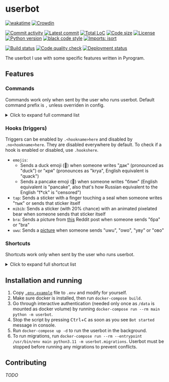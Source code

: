 # userbot

<!-- region Some nice badges because I love them ^^ -->
[![wakatime](https://wakatime.com/badge/github/evgfilim1/userbot.svg)](https://wakatime.com/badge/github/evgfilim1/userbot)
[![Crowdin](https://badges.crowdin.net/evgfilim1-userbot/localized.svg)](https://crowdin.com/project/evgfilim1-userbot)

[![Commit activity](https://img.shields.io/github/commit-activity/m/evgfilim1/userbot)](https://github.com/evgfilim1/userbot/commits/)
[![Latest commit](https://img.shields.io/github/last-commit/evgfilim1/userbot/master)](https://github.com/evgfilim1/userbot/commits/)
[![Total LoC](https://img.shields.io/tokei/lines/github/evgfilim1/userbot)](https://github.com/evgfilim1/userbot)
[![Code size](https://img.shields.io/github/languages/code-size/evgfilim1/userbot)](https://github.com/evgfilim1/userbot)
[![License](https://img.shields.io/github/license/evgfilim1/userbot)](LICENSE)
[![Python version](https://img.shields.io/badge/python-3.11-yellow.svg?logo=python&logoColor=yellow&labelColor=blue)](https://github.com/python/cpython)
[![black code style](https://img.shields.io/badge/code%20style-black-000000.svg)](https://github.com/psf/black)
[![Imports: isort](https://img.shields.io/badge/%20imports-isort-%231674b1?style=flat&labelColor=ef8336)](https://pycqa.github.io/isort/)

[![Build status](https://github.com/evgfilim1/userbot/actions/workflows/build.yaml/badge.svg)](https://github.com/evgfilim1/userbot/actions/workflows/build.yaml)
[![Code quality check](https://github.com/evgfilim1/userbot/actions/workflows/lint.yaml/badge.svg)](https://github.com/evgfilim1/userbot/actions/workflows/lint.yaml)
[![Deployment status](https://github.com/evgfilim1/userbot/actions/workflows/deploy.yaml/badge.svg)](https://github.com/evgfilim1/userbot/actions/workflows/deploy.yaml)
<!-- endregion -->

The userbot I use with some specific features written in Pyrogram.

## Features

### Commands

Commands work only when sent by the user who runs userbot. Default command prefix is `,` unless
overriden in config.

<details>
<summary>Click to expand full command list</summary>

```
List of userbot commands available:

About:
• about — Shows information about this userbot
• help [command] — Sends help for all commands or for a specific one
• stats ['bot'|'short'|'full'] — Shows some statistics about this userbot

Chat administration:
• chatban|chatrestrict <reply 'reply'|id> [timespec] [perms] [reason...] — Restricts or bans a user in a chat
• chatcleardel — Kicks Deleted Accounts from the chat
• chatunban <reply 'reply'|id> — Unbans a user in a chat
• no_react2ban|noreact2ban <reply> — Stops react2ban on the message
• pin <reply> ['silent'] — Pins the message
• promote <admin-title> — Promotes a user to an admin without any rights but with title
• react2ban — Bans a user whoever reacted to the message
• s_pin <reply> ['silent'] — Pins the message silently (without returning the result)

Chat info:
• rndinfo ['photo'|'title'] — Sets random chat photo and/or title
• rndmsg — Sends a random message from the chat

Colors:
• color <color-spec> — Sends a specified color sample
• usercolor <reply|id> — Sends a color sample of user's color as shown in clients

Content converters:
• toaudio [reply] — Extracts audio from video
• togif [reply] — Converts a video to a mpeg4 gif
• tosticker [reply] ['png'|'webp'] — Converts a photo to a sticker-ready png or webp

Dice:
• roll|dice <dice-spec> — Rolls dice according to d20.roll syntax

Download:
• download|dl [reply] [filename] — Downloads a file or files

Hooks:
• hooklist|hook_list — List all available hooks
• hookshere|hooks_here — List enabled hooks in the chat

Language:
• lang [language-code] — Get or change the language of the bot for the current chat

Messages:
• copyhere|cphere|cph <reply> — Copies replied message to current chat
• delete|delet|del <reply> — Deletes replied message for everyone
• dump [jq-query] — Dumps entire message or its attribute specified with jq syntax
• userfirstmsg [reply] — Replies to user's very first message in the chat

Notes:
• get|note|n <name> — Sends saved note
• note_del|ndel <name> — Deletes saved note
• notes|ns — Shows all saved notes
• save|note_add|nadd <reply> <name> — Saves replied message as note for later use

Reactions:
• r <reply> [emoji] — Reacts to a message with a specified emoji or removes any reaction
• rr <reply> — Reacts to a message with a random available emoji
• rs <reply> — Gets message reactions with users who reacted to it

Reminders:
• remind [reply] <time> [message...] — Sets a reminder in the chat
• remindme [reply] <time> [message...] — Sets a reminder for myself
• sremind [reply] <time> [message...] — Sets a silent reminder in the chat (no confirmation about scheduled message)
• sremindme [reply] <time> [message...] — Sets a silent reminder for myself (no confirmation about scheduled message)

Stickers:
• longcat — Sends random longcat
• rnds <pack-shortlink|pack-alias|emoji> — Sends random sticker from specified pack or one matching specified emoji

Text converters:
• caps <reply> — Toggles capslock on the message
• s <reply> <find-re>/<replace-re>/[flags] — sed-like replacement
• tr <reply> ['en'|'ru'] — Swaps keyboard layout from en to ru or vice versa

Tools:
• cal [month] [year] — Sends a calendar for a specified month and year
• calc|eval <python-expr> — Evaluates Python expression
• exec <python-expr> — Executes Python expression
• id <reply> — Sends replied user's ID as link
```

</details>

### Hooks (triggers)

Triggers can be enabled by `.<hookname>here` and disabled by `.no<hookname>here`. They are disabled
everywhere by default. To check if a hook is enabled or disabled, use `.hookshere`.

- `emojis`:
  - Sends a duck emoji (🦆) when someone writes "дак" (pronounced as "duck") or "кря"
    (pronounces as "krya", English equivalent is "quack")
  - Sends a pancake emoji (🥞) when someone writes "блин" (English equivalent is "pancake", also
    that's how Russian equivalent to the English "f*ck" is "censored")
- `tap`: Sends a sticker with a finger touching a seal when someone writes "тык" or sends that
  sticker itself
- `mibib`: Sends a sticker (with 20% chance) with an animated pixelated bear when someone sends that
  sticker itself
- `bra`: Sends a picture from [this](https://www.reddit.com/r/anime_irl/comments/u4zxol/anime_irl/)
  Reddit post when someone sends "бра" or "bra"
- `uwu`: Sends a [picture](https://imgur.com/a/bDzntL5) when someone sends "uwu", "owo", "уву"
  or "ово"

### Shortcuts

Shortcuts work only when sent by the user who runs userbot.

<details>
<summary>Click to expand full shortcut list</summary>

- `yt:<id>` — Sends a YouTube video with the specified ID
- `@:<id>` — Mentions a user with the specified ID
  - `@:<id>:<name>@` — Mentions a user with the specified ID with a custom name
- `github:<username>` or `gh:<username>` — Sends a GitHub link to the specified user's profile
  - `github:<username>/<repo>` — ... to the specified repo, `<repo>` can be "`@`" which means "same
    as `<username>`"
  - `github:<username>/<repo>:/<path>` — ... to the specified path on the default branch
  - `github:<username>/<repo>:/<path>#<line1>` — ... to the specified line in file
  - `github:<username>/<repo>:/<path>#<line1>-<line2>` — ... to the specified lines in file
  - `github:<username>/<repo>@<branch-or-commit>` — ... to the specified branch or commit of the repo
  - `github:<username>/<repo>@<branch-or-commit>:/<path>` — ... to the specified path on the branch or commit
  - `github:<username>/<repo>@<branch-or-commit>:/<path>#<line1>` — ... to the specified line in file
  - `github:<username>/<repo>@<branch-or-commit>:/<path>#<line1>-<line2>` — ... to the specified lines in file
  - `github:<username>/<repo>#<issue-or-pr>` — ... to the specified issue or pull request
- `:uwu:` — Sends a `🥺👉👈` emoji
  - `:uwu<number>:` — Sends a `👉👈` emoji with the specified number of finger pairs
- `google://<query>/` — Sends a link to a Google search for the specified query
- `:shrug:` — Sends a shrug kaomoji `¯\_(ツ)_/¯`
- `n://<key>/` — Sends a saved note with the specified key
- `xkcd:<number>` — Sends a link to XKCD comic with the specified number
- `pypi://<package>/` or `pip://<package>/` — Sends a link to PyPI page of the specified package
- `tg:<username>/<message-id>` or `tg:<username>#<message-id>` — Sends a link to the specified
  message in the specified chat

</details>

## Installation and running

1. Copy [`.env.example`](.env.example) file to `.env` and modify for yourself.
2. Make sure docker is installed, then run `docker-compose build`.
3. Go through interactive authentication (needed only once as `/data` is mounted as docker volume)
  by running `docker-compose run --rm main python -m userbot`.
4. Stop the script by pressing <kbd>Ctrl</kbd>+<kbd>C</kbd> as soon as you see `Bot started` message
  in console.
5. Run `docker-compose up -d` to run the userbot in the background.
6. To run migrations, run
   `docker-compose run --rm --entrypoint /usr/bin/env main python3.11 -m userbot.migrations`.
   Userbot must be stopped before running any migrations to prevent conflicts.

## Contributing

_TODO_
